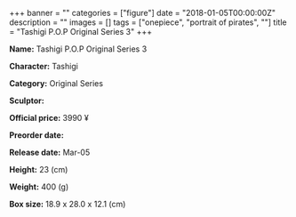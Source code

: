 +++
banner = ""
categories = ["figure"]
date = "2018-01-05T00:00:00Z"
description = ""
images = []
tags = ["onepiece", "portrait of pirates", ""]
title = "Tashigi P.O.P Original Series 3"
+++

**Name:** Tashigi P.O.P Original Series 3

**Character:** Tashigi

**Category:** Original Series 

**Sculptor:** 

**Official price:** 3990 ¥

**Preorder date:** 

**Release date:** Mar-05

**Height:** 23 (cm)

**Weight:** 400 (g)

**Box size:** 18.9 x 28.0 x 12.1 (cm)


